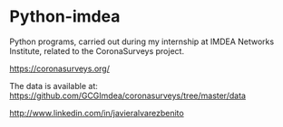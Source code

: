 # Python-imdea
Python programs, carried out during my internship at IMDEA Networks Institute, related to the CoronaSurveys project. 

https://coronasurveys.org/

The data is available at:
https://github.com/GCGImdea/coronasurveys/tree/master/data


http://www.linkedin.com/in/javieralvarezbenito
